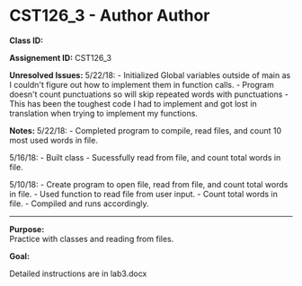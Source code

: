 # CST126_3 - Author Author

**Class ID:** <Ekans>

**Assignement ID:** CST126_3

**Unresolved Issues:**
5/22/18:
	-	Initialized Global variables outside of main as I couldn't figure out how to implement them in function calls.
	-	Program doesn't count punctuations so will skip repeated words with punctuations
	-	This has been the toughest code I had to implement and got lost in translation when trying to implement my functions. 

**Notes:**
5/22/18:
	-	Completed program to compile, read files, and count 10 most used words in file. 

5/16/18:
	-	Built class
	-	Sucessfully read from file, and count total words in file.

5/10/18:
	-	Create program to open file, read from file, and count total words in file.
	-	Used function to read file from user input.
	-	Count total words in file.
	-	Compiled and runs accordingly.



---

**Purpose:**  
	Practice with classes and reading from files.
	

**Goal:**

  Detailed instructions are in lab3.docx